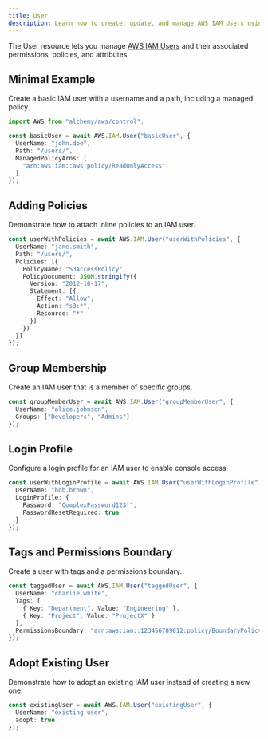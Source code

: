 ```yaml
---
title: User
description: Learn how to create, update, and manage AWS IAM Users using Alchemy Cloud Control.
---
```



The User resource lets you manage [AWS IAM Users](https://docs.aws.amazon.com/iam/latest/userguide/) and their associated permissions, policies, and attributes.

## Minimal Example

Create a basic IAM user with a username and a path, including a managed policy.

```ts
import AWS from "alchemy/aws/control";

const basicUser = await AWS.IAM.User("basicUser", {
  UserName: "john.doe",
  Path: "/users/",
  ManagedPolicyArns: [
    "arn:aws:iam::aws:policy/ReadOnlyAccess"
  ]
});
```

## Adding Policies

Demonstrate how to attach inline policies to an IAM user.

```ts
const userWithPolicies = await AWS.IAM.User("userWithPolicies", {
  UserName: "jane.smith",
  Path: "/users/",
  Policies: [{
    PolicyName: "S3AccessPolicy",
    PolicyDocument: JSON.stringify({
      Version: "2012-10-17",
      Statement: [{
        Effect: "Allow",
        Action: "s3:*",
        Resource: "*"
      }]
    })
  }]
});
```

## Group Membership

Create an IAM user that is a member of specific groups.

```ts
const groupMemberUser = await AWS.IAM.User("groupMemberUser", {
  UserName: "alice.johnson",
  Groups: ["Developers", "Admins"]
});
```

## Login Profile

Configure a login profile for an IAM user to enable console access.

```ts
const userWithLoginProfile = await AWS.IAM.User("userWithLoginProfile", {
  UserName: "bob.brown",
  LoginProfile: {
    Password: "ComplexPassword123!",
    PasswordResetRequired: true
  }
});
```

## Tags and Permissions Boundary

Create a user with tags and a permissions boundary.

```ts
const taggedUser = await AWS.IAM.User("taggedUser", {
  UserName: "charlie.white",
  Tags: [
    { Key: "Department", Value: "Engineering" },
    { Key: "Project", Value: "ProjectX" }
  ],
  PermissionsBoundary: "arn:aws:iam::123456789012:policy/BoundaryPolicy"
});
```

## Adopt Existing User

Demonstrate how to adopt an existing IAM user instead of creating a new one.

```ts
const existingUser = await AWS.IAM.User("existingUser", {
  UserName: "existing.user",
  adopt: true
});
```
